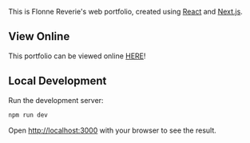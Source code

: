 This is Flonne Reverie's web portfolio, created using [React](https://react.dev/) and [Next.js](https://nextjs.org).

## View Online

This portfolio can be viewed online [HERE](https://flonne.pet/)!

## Local Development

Run the development server:

```bash
npm run dev
```

Open [http://localhost:3000](http://localhost:3000) with your browser to see the result.
